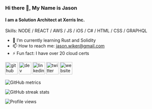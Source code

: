 ### Hi there 👋, My Name is Jason
#### I am a Solution Architect at Xerris Inc.

Skills: NODE / REACT / AWS / JS / iOS / C# / HTML / CSS / GRAPHQL

- 🌱 I’m currently learning Rust and Solidity  
- 📫 How to reach me: jason.wiker@gmail.com 
- ⚡ Fun fact: I have over 20 cloud certs 


[<img src='https://img.icons8.com/color/2x/github-2.png' alt='github' height='40'>](https://github.com/Speediing)  [<img src='https://img.icons8.com/color/2x/blog.png' alt='dev' height='40'>](https://dev.to/https://dev.to/wiker)  [<img src='https://img.icons8.com/color/2x/linkedin.png' alt='linkedin' height='40'>](https://www.linkedin.com/in/https://www.linkedin.com/in/jason-wiker//)  [<img src='https://img.icons8.com/color/2x/twitter.png' alt='twitter' height='40'>](https://twitter.com/https://twitter.com/Jason_Wiker)  [<img src='https://img.icons8.com/color/2x/name-skin-type-7.png' alt='website' height='40'>](wiker.dev)  

![GitHub metrics](https://metrics.lecoq.io/Speediing)  

![GitHub streak stats](https://github-readme-streak-stats.herokuapp.com/?user=Speediing)  

![Profile views](https://gpvc.arturio.dev/Speediing)  
